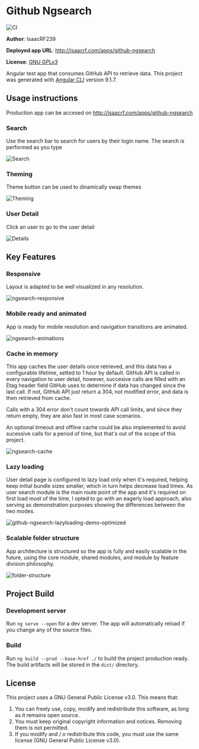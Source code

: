 # Github Ngsearch
![CI](https://github.com/IsaacRF/github-ngsearch/workflows/CI/badge.svg)

**Author**: IsaacRF239

**Deployed app URL**: http://isaacrf.com/apps/github-ngsearch

**License**: [GNU GPLv3](https://github.com/IsaacRF/github-ngsearch#license)

Angular test app that consumes GitHub API to retrieve data. This project was generated with [Angular CLI](https://github.com/angular/angular-cli) version 9.1.7.

## Usage instructions

Production app can be accesed on http://isaacrf.com/apps/github-ngsearch

### Search
Use the search bar to search for users by their login name. The search is performed as you type

![Search](https://user-images.githubusercontent.com/2803925/83993510-e6eea280-a953-11ea-9202-693eac95ffbf.gif)

### Theming
Theme button can be used to dinamically swap themes

![Theming](https://user-images.githubusercontent.com/2803925/83993507-e5bd7580-a953-11ea-80b2-799a2a032f42.gif)

### User Detail

Click an user to go to the user detail

![Details](https://user-images.githubusercontent.com/2803925/83993503-e3f3b200-a953-11ea-9e6b-630633d8624c.gif)

## Key Features

### Responsive

Layout is adapted to be well visualized in any resolution.

![ngsearch-responsive](https://user-images.githubusercontent.com/2803925/85222356-8717e300-b3ba-11ea-8a82-a7b81346fdef.gif)

### Mobile ready and animated

App is ready for mobile resolution and navigation transitions are animated.

![ngsearch-animations](https://user-images.githubusercontent.com/2803925/85222357-897a3d00-b3ba-11ea-813c-9e5beb702ceb.gif)

### Cache in memory

This app caches the user details once retrieved, and this data has a configurable lifetime, setted to 1 hour by default. GitHub API is called in every navigation to user detail, however, succesive calls are filled with an Etag header field GitHub uses to determine if data has changed since the last call. If not, GitHub API just return a 304, not modified error, and data is then retrieved from cache.

Calls with a 304 error don't count towards API call limits, and since they return empty, they are also fast in most case scenarios.

An optional timeout and offline cache could be also implemented to avoid sucessive calls for a period of time, but that's out of the scope of this project.

![ngsearch-cache](https://user-images.githubusercontent.com/2803925/85222358-8aab6a00-b3ba-11ea-9c29-90ffd3584e61.gif)

### Lazy loading

User detail page is configured to lazy load only when it's required, helping keep initial bundle sizes smaller, which in turn helps decrease load times. As user search module is the main route point of the app and it's required on first load most of the time, I opted to go with an eagerly load approach, also serving as demonstration purposes showing the differences between the two modes.

![github-ngsearch-lazyloading-demo-optimized](https://user-images.githubusercontent.com/2803925/86979863-a36d9b00-c182-11ea-926c-0e9d8650ca61.gif)

### Scalable folder structure

App architecture is structured so the app is fully and easily scalable in the future, using the core module, shared modules, and module by feature division philosophy.

![folder-structure](https://user-images.githubusercontent.com/2803925/86979873-a799b880-c182-11ea-99f9-c3d22c5708db.png)

## Project Build

### Development server

Run `ng serve --open` for a dev server. The app will automatically reload if you change any of the source files.

### Build

Run `ng build --prod --base-href ./` to build the project production ready. The build artifacts will be stored in the `dist/` directory.

## License
This project uses a GNU General Public License v3.0. This means that:

1. You can freely use, copy, modify and redistribute this software, as long as it remains open source.
2. You must keep original copyright information and notices. Removing them is not permitted.
3. If you modify and / o redistribute this code, you must use the same license (GNU General Public License v3.0).
